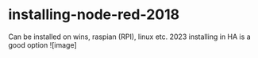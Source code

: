 # installing-node-red-2018
Can be installed on wins, raspian (RPI), linux etc.
2023 installing in HA is a good option
![image]
